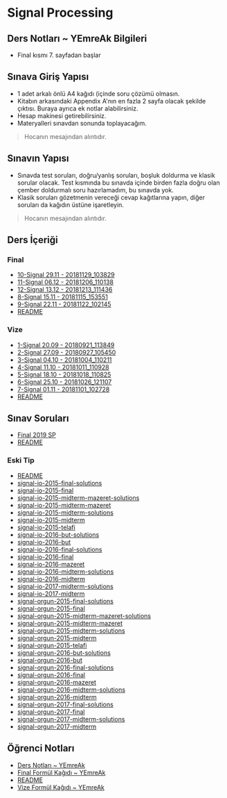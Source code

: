 # Signal Processing 

## Ders Notları ~ YEmreAk Bilgileri

- Final kısmı 7. sayfadan başlar

## Sınava Giriş Yapısı

- 1 adet arkalı önlü A4 kağıdı (içinde soru çözümü olmasın.
- Kitabın arkasındaki Appendix A'nın en fazla 2 sayfa olacak şekilde çıktısı. Buraya ayrıca ek notlar alabilirsiniz.
- Hesap makinesi getirebilirsiniz.
- Materyalleri sınavdan sonunda toplayacağım.

> Hocanın mesajından alıntıdır.

## Sınavın Yapısı

- Sınavda test soruları, doğru/yanlış soruları, boşluk doldurma ve klasik sorular olacak. Test kısmında bu sınavda içinde birden fazla doğru olan çember doldurmalı soru hazırlamadım, bu sınavda yok.
- Klasik soruları gözetmenin vereceği cevap kağıtlarına yapın, diğer soruları da kağıdın üstüne işaretleyin.

> Hocanın mesajından alıntıdır.
<!--Index-->

## Ders İçeriği


### Final

- [10-Signal 29.11 - 20181129_103829](./Ders%20%C4%B0%C3%A7eri%C4%9Fi/Final/10-Signal%2029.11%20-%2020181129_103829.pdf)
- [11-Signal 06.12 - 20181206_110138](./Ders%20%C4%B0%C3%A7eri%C4%9Fi/Final/11-Signal%2006.12%20-%2020181206_110138.pdf)
- [12-Signal 13.12 - 20181213_111436](./Ders%20%C4%B0%C3%A7eri%C4%9Fi/Final/12-Signal%2013.12%20-%2020181213_111436.pdf)
- [8-Signal 15.11 - 20181115_153551](./Ders%20%C4%B0%C3%A7eri%C4%9Fi/Final/8-Signal%2015.11%20-%2020181115_153551.pdf)
- [9-Signal 22.11 - 20181122_102145](./Ders%20%C4%B0%C3%A7eri%C4%9Fi/Final/9-Signal%2022.11%20-%2020181122_102145.pdf)
- [README](./Ders%20%C4%B0%C3%A7eri%C4%9Fi/Final/README.md)

### Vize

- [1-Signal 20.09 - 20180921_113849](./Ders%20%C4%B0%C3%A7eri%C4%9Fi/Vize/1-Signal%2020.09%20-%2020180921_113849.pdf)
- [2-Signal 27.09 - 20180927_105450](./Ders%20%C4%B0%C3%A7eri%C4%9Fi/Vize/2-Signal%2027.09%20-%2020180927_105450.pdf)
- [3-Signal 04.10 - 20181004_110211](./Ders%20%C4%B0%C3%A7eri%C4%9Fi/Vize/3-Signal%2004.10%20-%2020181004_110211.pdf)
- [4-Signal 11.10 - 20181011_110928](./Ders%20%C4%B0%C3%A7eri%C4%9Fi/Vize/4-Signal%2011.10%20-%2020181011_110928.pdf)
- [5-Signal 18.10 - 20181018_110825](./Ders%20%C4%B0%C3%A7eri%C4%9Fi/Vize/5-Signal%2018.10%20-%2020181018_110825.pdf)
- [6-Signal 25.10 - 20181026_121107](./Ders%20%C4%B0%C3%A7eri%C4%9Fi/Vize/6-Signal%2025.10%20-%2020181026_121107.pdf)
- [7-Signal 01.11 - 20181101_102728](./Ders%20%C4%B0%C3%A7eri%C4%9Fi/Vize/7-Signal%2001.11%20-%2020181101_102728.pdf)
- [README](./Ders%20%C4%B0%C3%A7eri%C4%9Fi/Vize/README.md)

## Sınav Soruları

- [Final 2019 SP](./S%C4%B1nav%20Sorular%C4%B1/Final%202019%20SP.pdf)
- [README](./S%C4%B1nav%20Sorular%C4%B1/README.md)

### Eski Tip

- [README](./S%C4%B1nav%20Sorular%C4%B1/Eski%20Tip/README.md)
- [signal-io-2015-final-solutions](./S%C4%B1nav%20Sorular%C4%B1/Eski%20Tip/signal-io-2015-final-solutions.pdf)
- [signal-io-2015-final](./S%C4%B1nav%20Sorular%C4%B1/Eski%20Tip/signal-io-2015-final.pdf)
- [signal-io-2015-midterm-mazeret-solutions](./S%C4%B1nav%20Sorular%C4%B1/Eski%20Tip/signal-io-2015-midterm-mazeret-solutions.pdf)
- [signal-io-2015-midterm-mazeret](./S%C4%B1nav%20Sorular%C4%B1/Eski%20Tip/signal-io-2015-midterm-mazeret.pdf)
- [signal-io-2015-midterm-solutions](./S%C4%B1nav%20Sorular%C4%B1/Eski%20Tip/signal-io-2015-midterm-solutions.pdf)
- [signal-io-2015-midterm](./S%C4%B1nav%20Sorular%C4%B1/Eski%20Tip/signal-io-2015-midterm.pdf)
- [signal-io-2015-telafi](./S%C4%B1nav%20Sorular%C4%B1/Eski%20Tip/signal-io-2015-telafi.pdf)
- [signal-io-2016-but-solutions](./S%C4%B1nav%20Sorular%C4%B1/Eski%20Tip/signal-io-2016-but-solutions.pdf)
- [signal-io-2016-but](./S%C4%B1nav%20Sorular%C4%B1/Eski%20Tip/signal-io-2016-but.pdf)
- [signal-io-2016-final-solutions](./S%C4%B1nav%20Sorular%C4%B1/Eski%20Tip/signal-io-2016-final-solutions.pdf)
- [signal-io-2016-final](./S%C4%B1nav%20Sorular%C4%B1/Eski%20Tip/signal-io-2016-final.pdf)
- [signal-io-2016-mazeret](./S%C4%B1nav%20Sorular%C4%B1/Eski%20Tip/signal-io-2016-mazeret.pdf)
- [signal-io-2016-midterm-solutions](./S%C4%B1nav%20Sorular%C4%B1/Eski%20Tip/signal-io-2016-midterm-solutions.pdf)
- [signal-io-2016-midterm](./S%C4%B1nav%20Sorular%C4%B1/Eski%20Tip/signal-io-2016-midterm.pdf)
- [signal-io-2017-midterm-solutions](./S%C4%B1nav%20Sorular%C4%B1/Eski%20Tip/signal-io-2017-midterm-solutions.pdf)
- [signal-io-2017-midterm](./S%C4%B1nav%20Sorular%C4%B1/Eski%20Tip/signal-io-2017-midterm.pdf)
- [signal-orgun-2015-final-solutions](./S%C4%B1nav%20Sorular%C4%B1/Eski%20Tip/signal-orgun-2015-final-solutions.pdf)
- [signal-orgun-2015-final](./S%C4%B1nav%20Sorular%C4%B1/Eski%20Tip/signal-orgun-2015-final.pdf)
- [signal-orgun-2015-midterm-mazeret-solutions](./S%C4%B1nav%20Sorular%C4%B1/Eski%20Tip/signal-orgun-2015-midterm-mazeret-solutions.pdf)
- [signal-orgun-2015-midterm-mazeret](./S%C4%B1nav%20Sorular%C4%B1/Eski%20Tip/signal-orgun-2015-midterm-mazeret.pdf)
- [signal-orgun-2015-midterm-solutions](./S%C4%B1nav%20Sorular%C4%B1/Eski%20Tip/signal-orgun-2015-midterm-solutions.pdf)
- [signal-orgun-2015-midterm](./S%C4%B1nav%20Sorular%C4%B1/Eski%20Tip/signal-orgun-2015-midterm.pdf)
- [signal-orgun-2015-telafi](./S%C4%B1nav%20Sorular%C4%B1/Eski%20Tip/signal-orgun-2015-telafi.pdf)
- [signal-orgun-2016-but-solutions](./S%C4%B1nav%20Sorular%C4%B1/Eski%20Tip/signal-orgun-2016-but-solutions.pdf)
- [signal-orgun-2016-but](./S%C4%B1nav%20Sorular%C4%B1/Eski%20Tip/signal-orgun-2016-but.pdf)
- [signal-orgun-2016-final-solutions](./S%C4%B1nav%20Sorular%C4%B1/Eski%20Tip/signal-orgun-2016-final-solutions.pdf)
- [signal-orgun-2016-final](./S%C4%B1nav%20Sorular%C4%B1/Eski%20Tip/signal-orgun-2016-final.pdf)
- [signal-orgun-2016-mazeret](./S%C4%B1nav%20Sorular%C4%B1/Eski%20Tip/signal-orgun-2016-mazeret.pdf)
- [signal-orgun-2016-midterm-solutions](./S%C4%B1nav%20Sorular%C4%B1/Eski%20Tip/signal-orgun-2016-midterm-solutions.pdf)
- [signal-orgun-2016-midterm](./S%C4%B1nav%20Sorular%C4%B1/Eski%20Tip/signal-orgun-2016-midterm.pdf)
- [signal-orgun-2017-final-solutions](./S%C4%B1nav%20Sorular%C4%B1/Eski%20Tip/signal-orgun-2017-final-solutions.pdf)
- [signal-orgun-2017-final](./S%C4%B1nav%20Sorular%C4%B1/Eski%20Tip/signal-orgun-2017-final.pdf)
- [signal-orgun-2017-midterm-solutions](./S%C4%B1nav%20Sorular%C4%B1/Eski%20Tip/signal-orgun-2017-midterm-solutions.pdf)
- [signal-orgun-2017-midterm](./S%C4%B1nav%20Sorular%C4%B1/Eski%20Tip/signal-orgun-2017-midterm.pdf)

## Öğrenci Notları

- [Ders Notları ~ YEmreAk](./%C3%96%C4%9Frenci%20Notlar%C4%B1/Ders%20Notlar%C4%B1%20~%20YEmreAk.pdf)
- [Final Formül Kağıdı ~ YEmreAk](./%C3%96%C4%9Frenci%20Notlar%C4%B1/Final%20Form%C3%BCl%20Ka%C4%9F%C4%B1d%C4%B1%20~%20YEmreAk.pdf)
- [README](./%C3%96%C4%9Frenci%20Notlar%C4%B1/README.md)
- [Vize Formül Kağıdı ~ YEmreAk](./%C3%96%C4%9Frenci%20Notlar%C4%B1/Vize%20Form%C3%BCl%20Ka%C4%9F%C4%B1d%C4%B1%20~%20YEmreAk.pdf)



<!--Index-->
